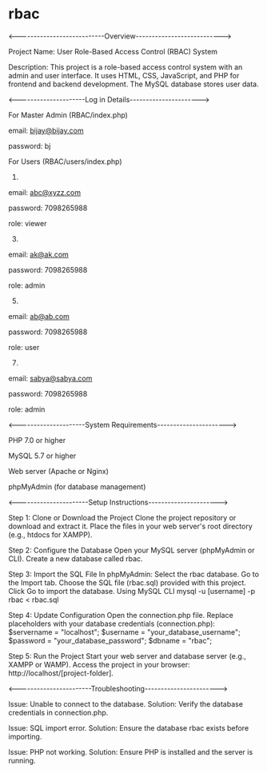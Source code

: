 # rbac
<---------------------------Overview--------------------------->

Project Name: User Role-Based Access Control (RBAC) System

Description: This project is a role-based access control system with an admin and user interface. It uses HTML, CSS, JavaScript, and PHP for frontend and backend development. The MySQL database stores user data.

<---------------------Log in Details---------------------->

For Master Admin (RBAC/index.php)

email:		bijay@bijay.com

password:	bj


For Users (RBAC/users/index.php)

1.
email:		abc@xyzz.com

password:	7098265988

role:		viewer


3.
email:		ak@ak.com

password:	7098265988

role:		admin


5.
email:		ab@ab.com

password:	7098265988

role:		user


7.
email:		sabya@sabya.com

password:	7098265988

role:		admin



<---------------------System Requirements---------------------->

PHP 7.0 or higher

MySQL 5.7 or higher

Web server (Apache or Nginx)

phpMyAdmin (for database management)


<----------------------Setup Instructions---------------------->

Step 1: 
Clone or Download the Project
Clone the project repository or download and extract it.
Place the files in your web server's root directory (e.g., htdocs for XAMPP).

Step 2: 
Configure the Database
Open your MySQL server (phpMyAdmin or CLI).
Create a new database called rbac.

Step 3: 
Import the SQL File
In phpMyAdmin:
Select the rbac database.
Go to the Import tab.
Choose the SQL file (rbac.sql) provided with this project.
Click Go to import the database.
Using MySQL CLI
mysql -u [username] -p rbac < rbac.sql

Step 4: Update Configuration
Open the connection.php file.
Replace placeholders with your database credentials (connection.php):
$servername = "localhost";
$username = "your_database_username";
$password = "your_database_password";
$dbname = "rbac";

Step 5: Run the Project
Start your web server and database server (e.g., XAMPP or WAMP).
Access the project in your browser: http://localhost/[project-folder].


<-----------------------Troubleshooting----------------------->

Issue: Unable to connect to the database.
Solution: Verify the database credentials in connection.php.

Issue: SQL import error.
Solution: Ensure the database rbac exists before importing.

Issue: PHP not working.
Solution: Ensure PHP is installed and the server is running.
